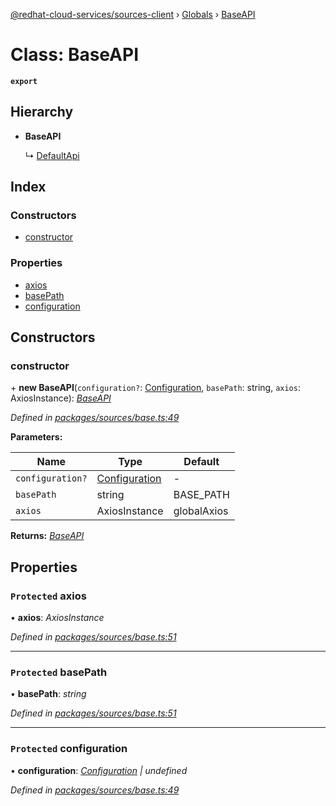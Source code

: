 [@redhat-cloud-services/sources-client](../README.md) › [Globals](../globals.md) › [BaseAPI](baseapi.md)

# Class: BaseAPI

**`export`** 

## Hierarchy

* **BaseAPI**

  ↳ [DefaultApi](defaultapi.md)

## Index

### Constructors

* [constructor](baseapi.md#constructor)

### Properties

* [axios](baseapi.md#protected-axios)
* [basePath](baseapi.md#protected-basepath)
* [configuration](baseapi.md#protected-configuration)

## Constructors

###  constructor

\+ **new BaseAPI**(`configuration?`: [Configuration](configuration.md), `basePath`: string, `axios`: AxiosInstance): *[BaseAPI](baseapi.md)*

*Defined in [packages/sources/base.ts:49](https://github.com/fhlavac/javascript-clients/blob/master/packages/sources/base.ts#L49)*

**Parameters:**

Name | Type | Default |
------ | ------ | ------ |
`configuration?` | [Configuration](configuration.md) | - |
`basePath` | string | BASE_PATH |
`axios` | AxiosInstance | globalAxios |

**Returns:** *[BaseAPI](baseapi.md)*

## Properties

### `Protected` axios

• **axios**: *AxiosInstance*

*Defined in [packages/sources/base.ts:51](https://github.com/fhlavac/javascript-clients/blob/master/packages/sources/base.ts#L51)*

___

### `Protected` basePath

• **basePath**: *string*

*Defined in [packages/sources/base.ts:51](https://github.com/fhlavac/javascript-clients/blob/master/packages/sources/base.ts#L51)*

___

### `Protected` configuration

• **configuration**: *[Configuration](configuration.md) | undefined*

*Defined in [packages/sources/base.ts:49](https://github.com/fhlavac/javascript-clients/blob/master/packages/sources/base.ts#L49)*
